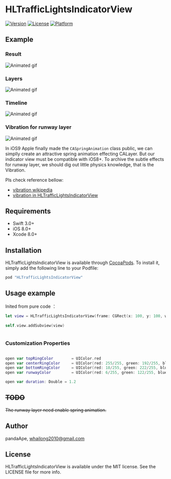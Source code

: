 # HLTrafficLightsIndicatorView

[![Version](https://img.shields.io/cocoapods/v/HLTrafficLightsIndicatorView.svg?style=flat)](http://cocoapods.org/pods/HLTrafficLightsIndicatorView)
[![License](https://img.shields.io/cocoapods/l/HLTrafficLightsIndicatorView.svg?style=flat)](http://cocoapods.org/pods/HLTrafficLightsIndicatorView)
[![Platform](https://img.shields.io/cocoapods/p/HLTrafficLightsIndicatorView.svg?style=flat)](http://cocoapods.org/pods/HLTrafficLightsIndicatorView)

## Example

### Result
<img src="Img/result.gif" alt="Animated gif">

### Layers
<img src="Img/layers.png" alt="Animated gif">

### Timeline
<img src="Img/timeline.png" alt="Animated gif">

### Vibration for runway layer
<img src="Img/Spring.png" alt="Animated gif">

In iOS9 Apple finally made the ```CASpringAnimation``` class public, we can simplly create an attractive spring animation effecting CALayer. But our indicator view must be compatible with iOS8+. To archive the subtle effects for runway layer, we should dig out little physics knowledge, that is the Vibration. 

Pls check reference bellow:

- [vibration wikipedia](https://zh.wikipedia.org/zh-cn/%E6%8C%AF%E5%8A%A8#.E9.98.BB.E5.B0.BC.E6.8C.AF.E5.8A.A8)
- [vibration in HLTrafficLightsIndicatorView](https://github.com/pandaApe/HLTrafficLightsIndicatorView/blob/master/HLTrafficLightsIndicatorView/Classes/HLTrafficLightsIndicatorView.swift#L305)

## Requirements
- Swift 3.0+
- iOS 8.0+
- Xcode 8.0+

## Installation

HLTrafficLightsIndicatorView is available through [CocoaPods](http://cocoapods.org). To install
it, simply add the following line to your Podfile:

```ruby
pod "HLTrafficLightsIndicatorView"
```

## Usage example

Inited from pure code ：

```swift
let view = HLTrafficLightsIndicatorView(frame: CGRect(x: 100, y: 100, width: 200, height: 200))
        
self.view.addSubview(view)
        
```
### Customization Properties

```swift

open var topRingColor        = UIColor.red
open var centerRingColor     = UIColor(red: 255/255, green: 192/255, blue: 1/255, alpha: 1)
open var bottomRingColor     = UIColor(red: 18/255, green: 222/255, blue: 125/255, alpha: 1)
open var runwayColor         = UIColor(red: 6/255, green: 122/255, blue: 240/255, alpha: 1)

open var duration: Double = 1.2 
```    

## ~~TODO~~
~~The runway layer need enable spring animation.~~

## Author

pandaApe, whailong2010@gmail.com

## License

HLTrafficLightsIndicatorView is available under the MIT license. See the LICENSE file for more info.
